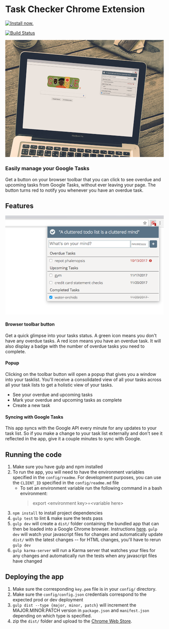 # Task Checker Chrome Extension

[![Install now.](https://developer.chrome.com/webstore/images/ChromeWebStore_BadgeWBorder_v2_206x58.png)
](https://chrome.google.com/webstore/detail/task-checker/emeajcjikgmcekalbihnnjlbpeaipjjn)

[![Build Status](https://travis-ci.org/lawrencium/taskChecker.svg?branch=master)](https://travis-ci.org/lawrencium/taskChecker)

![screenshot](public/promotional/large_tile.jpeg)


### Easily manage your Google Tasks

Get a button on your browser toolbar that you can click to see overdue and upcoming tasks from Google Tasks, without ever leaving your page.
The button turns red to notify you whenever you have an overdue task.


## Features
![screenshot](public/promotional/screenshot_closeup_overdue.png)
#### Browser toolbar button
Get a quick glimpse into your tasks status. A green icon means you don't have any overdue tasks. A red icon means you have an overdue task. It will also display a badge with the number of overdue tasks you need to complete.

#### Popup
Clicking on the toolbar button will open a popup that gives you a window into your tasklist. You'll receive a consolidated view of all your tasks across all your task lists to get a holistic view of your tasks.
* See your overdue and upcoming tasks
* Mark your overdue and upcoming tasks as complete
* Create a new task 

#### Syncing with Google Tasks
This app syncs with the Google API every minute for any updates to your task list. So if you make a change to your task list externally and don't see it reflected in the app, give it a couple minutes to sync with Google. 


## Running the code
1. Make sure you have gulp and npm installed </li>
2. To run the app, you will need to have the environment variables specified in the `config/readme`. For development purposes, you can use the `CLIENT_ID` specified in the `config/readme.md` file  
    * To set an environment variable run the following command in a bash environment:
      > export \<environment key>=\<variable here>
3. `npm install` to install project dependencies
4. `gulp test` to lint & make sure the tests pass
5. `gulp dev` will create a `dist/` folder containing the bundled app that can then be loaded into a Google Chrome browser. Instructions [here](https://developer.chrome.com/extensions/getstarted#unpacked). `gulp dev` will watch your javascript files for changes and automatically update `dist/` with the latest changes -- for HTML changes, you'll have to rerun `gulp dev`
6. `gulp karma-server` will run a Karma server that watches your files for any changes and automatically run the tests when any javascript files have changed

## Deploying the app
1. Make sure the corresponding `key.pem` file is in your `config/` directory.
2. Make sure the `config/config.json` credentials correspond to the expected prod or dev deployment
3. `gulp dist --type {major, minor, patch}` will increment the MAJOR.MINOR.PATCH version in `package.json` and `manifest.json` depending on which type is specified.
4. zip the `dist/` folder and upload to the [Chrome Web Store](https://chrome.google.com/webstore/developer/dashboard). 
